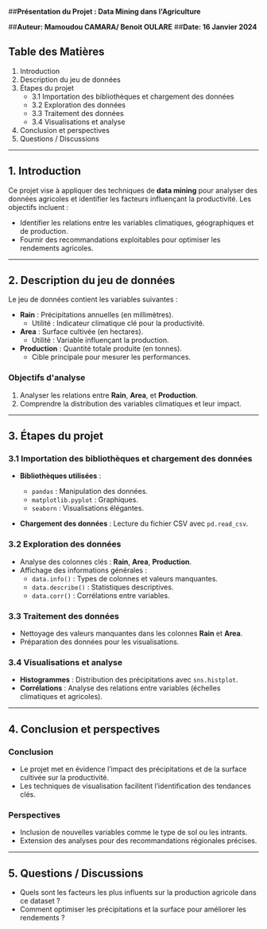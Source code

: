 ##**Présentation du Projet : Data Mining dans l'Agriculture**

##**Auteur: Mamoudou CAMARA/ Benoit OULARE**
##**Date: 16 Janvier 2024**

## **Table des Matières**
1. Introduction  
2. Description du jeu de données  
3. Étapes du projet  
   - 3.1 Importation des bibliothèques et chargement des données  
   - 3.2 Exploration des données  
   - 3.3 Traitement des données  
   - 3.4 Visualisations et analyse  
4. Conclusion et perspectives  
5. Questions / Discussions  

---

## **1. Introduction**
Ce projet vise à appliquer des techniques de **data mining** pour analyser des données agricoles et identifier les facteurs influençant la productivité. Les objectifs incluent :  
- Identifier les relations entre les variables climatiques, géographiques et de production.  
- Fournir des recommandations exploitables pour optimiser les rendements agricoles.  

---

## **2. Description du jeu de données**
Le jeu de données contient les variables suivantes :  

- **Rain** : Précipitations annuelles (en millimètres).  
  - Utilité : Indicateur climatique clé pour la productivité.  
- **Area** : Surface cultivée (en hectares).  
  - Utilité : Variable influençant la production.  
- **Production** : Quantité totale produite (en tonnes).  
  - Cible principale pour mesurer les performances.  

### **Objectifs d'analyse**
1. Analyser les relations entre **Rain**, **Area**, et **Production**.  
2. Comprendre la distribution des variables climatiques et leur impact.  

---

## **3. Étapes du projet**

### **3.1 Importation des bibliothèques et chargement des données**
- **Bibliothèques utilisées** :  
  - `pandas` : Manipulation des données.  
  - `matplotlib.pyplot` : Graphiques.  
  - `seaborn` : Visualisations élégantes.  

- **Chargement des données** : Lecture du fichier CSV avec `pd.read_csv`.  

### **3.2 Exploration des données**
- Analyse des colonnes clés : **Rain**, **Area**, **Production**.  
- Affichage des informations générales :  
  - `data.info()` : Types de colonnes et valeurs manquantes.  
  - `data.describe()` : Statistiques descriptives.  
  - `data.corr()` : Corrélations entre variables.  

### **3.3 Traitement des données**
- Nettoyage des valeurs manquantes dans les colonnes **Rain** et **Area**.  
- Préparation des données pour les visualisations.  

### **3.4 Visualisations et analyse**
- **Histogrammes** : Distribution des précipitations avec `sns.histplot`.  
- **Corrélations** : Analyse des relations entre variables (échelles climatiques et agricoles).  

---

## **4. Conclusion et perspectives**

### **Conclusion**
- Le projet met en évidence l’impact des précipitations et de la surface cultivée sur la productivité.  
- Les techniques de visualisation facilitent l’identification des tendances clés.  

### **Perspectives**
- Inclusion de nouvelles variables comme le type de sol ou les intrants.  
- Extension des analyses pour des recommandations régionales précises.  

---

## **5. Questions / Discussions**
- Quels sont les facteurs les plus influents sur la production agricole dans ce dataset ?  
- Comment optimiser les précipitations et la surface pour améliorer les rendements ?

